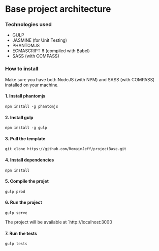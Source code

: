 # Base project architecture

### Technologies used
- GULP
- JASMINE (for Unit Testing)
- PHANTOMJS
- ECMASCRIPT 6 (compiled with Babel)
- SASS (with COMPASS)


### How to install
Make sure you have both NodeJS (with NPM) and SASS (with COMPASS) installed on your machine.

#### 1. Install phantomjs
```
npm install -g phantomjs
```

#### 2. Install gulp
```
npm install -g gulp
```

#### 3. Pull the template
```
git clone https://github.com/RomainJeff/projectBase.git
```

#### 4. Install dependencies
```
npm install
```

#### 5. Compile the projet
```
gulp prod
```

#### 6. Run the project
```
gulp serve
```
The project will be available at `http://localhost:3000


#### 7. Run the tests
```
gulp tests
```
